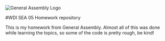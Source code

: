 ![General Assembly Logo](http://i.imgur.com/ke8USTq.png)

#WDI SEA 05 Homework repository

This is my homework from General Assembly. Almost all of this was done while learning the topics, so some of the code is pretty rough, be kind!
